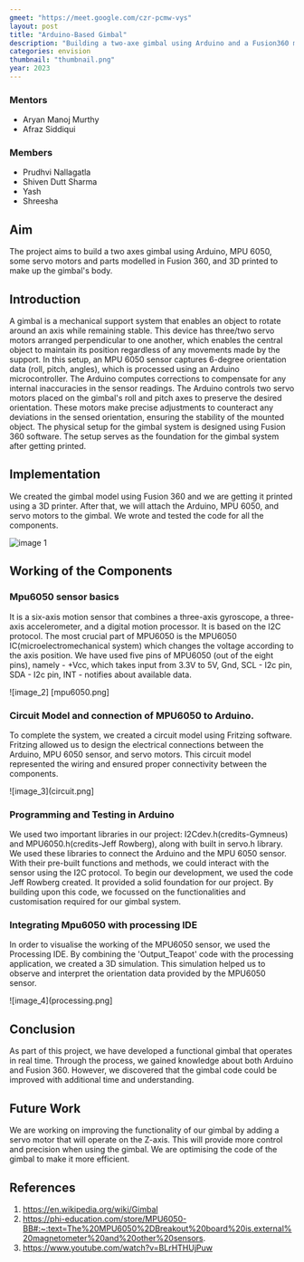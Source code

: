 ```yaml
---
gmeet: "https://meet.google.com/czr-pcmw-vys"
layout: post
title: "Arduino-Based Gimbal"
description: "Building a two-axe gimbal using Arduino and a Fusion360 model."
categories: envision
thumbnail: "thumbnail.png"
year: 2023
---
```


### Mentors

- Aryan Manoj Murthy
- Afraz Siddiqui

### Members

- Prudhvi Nallagatla
- Shiven Dutt Sharma
- Yash
- Shreesha

## Aim
The project aims to build a two axes gimbal using Arduino, MPU 6050, some servo motors and parts modelled in Fusion 360, and 3D printed to make up the gimbal's body.

## Introduction

A gimbal is a mechanical support system that enables an object to rotate around an axis while remaining stable. This device has three/two servo motors arranged perpendicular to one another, which enables the central object to maintain its position regardless of any movements made by the support. In this setup, an MPU 6050 sensor captures 6-degree orientation data (roll, pitch, angles), which is processed using an Arduino microcontroller.
The Arduino computes corrections to compensate for any internal inaccuracies in the sensor readings. The Arduino controls two servo motors placed on the gimbal's roll and pitch axes to preserve the desired orientation. These motors make precise adjustments to counteract any deviations in the sensed orientation, ensuring the stability of the mounted object.
The physical setup for the gimbal system is designed using Fusion 360 software. The setup serves as the foundation for the gimbal system after getting printed.

## Implementation

We created the gimbal model using Fusion 360 and we are getting it printed using a 3D printer. After that, we will attach the Arduino, MPU 6050, and servo motors to the gimbal. We wrote and tested the code for all the components.

![image 1](gimbal.png)

## Working of the Components

### **Mpu6050 sensor basics**

It is a six-axis motion sensor that combines a three-axis gyroscope, a three-axis accelerometer, and a digital motion processor. It is based on the I2C protocol. The most crucial part of MPU6050 is the MPU6050 IC(microelectromechanical system) which changes the voltage according to the axis position. We have used five pins of MPU6050 (out of the eight pins), namely -  +Vcc, which takes input from 3.3V to 5V, Gnd, SCL - I2c pin, SDA - I2c pin, INT - notifies about available data.

![image_2] [mpu6050.png]

### **Circuit Model and connection of MPU6050 to Arduino.**

To complete the system, we created a circuit model using Fritzing software. Fritzing allowed us to design the electrical connections between the Arduino, MPU 6050 sensor, and servo motors. This circuit model represented the wiring and ensured proper connectivity between the components.

![image_3](circuit.png]

### **Programming and Testing in Arduino**

We used two important libraries in our project: I2Cdev.h(credits-Gymneus) and MPU6050.h(credits-Jeff Rowberg), along with built in servo.h library. We used these libraries to connect the Arduino and the MPU 6050 sensor. With their pre-built functions and methods, we could interact with the sensor using the I2C protocol. To begin our development, we used the code Jeff Rowberg created. It provided a solid foundation for our project. By building upon this code, we focussed on the functionalities and customisation required for our gimbal system.

### **Integrating Mpu6050 with processing IDE**

In order to visualise the working of the MPU6050 sensor, we used the Processing IDE. By combining the 'Output_Teapot' code with the processing application, we created a 3D simulation. This simulation helped us to observe and interpret the orientation data provided by the MPU6050 sensor.

![image_4](processing.png]

## Conclusion

As part of this project, we have developed a functional gimbal that operates in real time. Through the process, we gained knowledge about both Arduino and Fusion 360. However, we discovered that the gimbal code could be improved with additional time and understanding.

## Future Work

We are working on improving the functionality of our gimbal by adding a servo motor that will operate on the Z-axis. This will provide more control and precision when using the gimbal. We are optimising the code of the gimbal to make it more efficient.

## References

1. https://en.wikipedia.org/wiki/Gimbal
2. https://phi-education.com/store/MPU6050-BB#:~:text=The%20MPU6050%2DBreakout%20board%20is,external%20magnetometer%20and%20other%20sensors.
3. https://www.youtube.com/watch?v=BLrHTHUjPuw